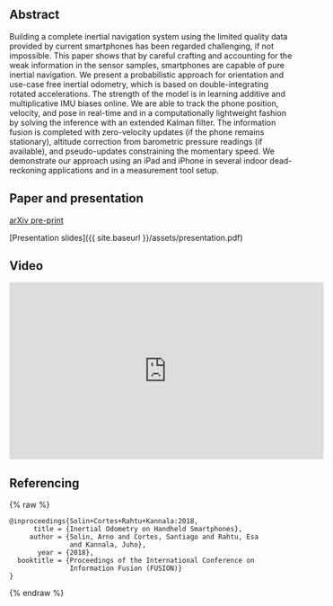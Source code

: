 ## Abstract

Building a complete inertial navigation system using the limited quality data provided by current smartphones has been regarded challenging, if not impossible. This paper shows that by careful crafting and accounting for the weak information in the sensor samples, smartphones are capable of pure inertial navigation. We present a probabilistic approach for orientation and use-case free inertial odometry, which is based on double-integrating rotated accelerations. The strength of the model is in learning additive and multiplicative IMU biases online. We are able to track the phone position, velocity, and pose in real-time and in a computationally lightweight fashion by solving the inference with an extended Kalman filter. The information fusion is completed with zero-velocity updates (if the phone remains stationary), altitude correction from barometric pressure readings (if available), and pseudo-updates constraining the momentary speed. We demonstrate our approach using an iPad and iPhone in several indoor dead-reckoning applications and in a measurement tool setup.

## Paper and presentation

[arXiv pre-print](https://arxiv.org/abs/1703.00154)

[Presentation slides]({{ site.baseurl }}/assets/presentation.pdf)

## Video

<iframe width="560" height="315" src="https://www.youtube.com/embed/L-E9fNsrvII" frameborder="0" gesture="media" allow="encrypted-media" allowfullscreen></iframe>

## Referencing

{% raw  %}
```
@inproceedings{Solin+Cortes+Rahtu+Kannala:2018,
      title = {Inertial Odometry on Handheld Smartphones},
     author = {Solin, Arno and Cortes, Santiago and Rahtu, Esa 
               and Kannala, Juho},
       year = {2018},
  booktitle = {Proceedings of the International Conference on 
               Information Fusion (FUSION)}
}
```
{% endraw  %}
